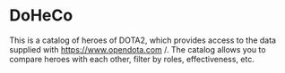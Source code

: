# DoHeCo
This is a catalog of heroes of DOTA2, which provides access to the data supplied with https://www.opendota.com /. The catalog allows you to compare heroes with each other, filter by roles, effectiveness, etc.
